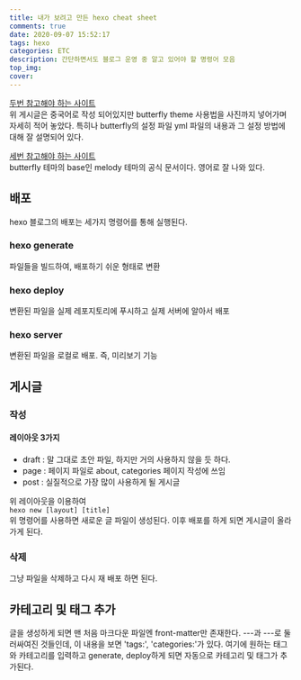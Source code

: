 ```yaml
---
title: 내가 보려고 만든 hexo cheat sheet
comments: true
date: 2020-09-07 15:52:17
tags: hexo
categories: ETC
description: 간단하면서도 블로그 운영 중 알고 있어야 할 명령어 모음
top_img:
cover:
---
```

[두번 참고해야 하는 사이트](https://ciweigg2.github.io/2019/07/04/hexo-theme-butterfly-zhu-ti-an-zhuang-ya/#toc-heading-22)  
위 게시글은 중국어로 작성 되어있지만 butterfly theme 사용법을 사진까지 넣어가며 자세히 적어 놓았다. 특히나 butterfly의 설정 파일 yml 파일의 내용과 그 설정 방법에 대해 잘 설명되어 있다.  

[세번 참고해야 하는 사이트](https://molunerfinn.com/hexo-theme-melody-doc/quick-start.html#installation)  
butterfly 테마의 base인 melody 테마의 공식 문서이다. 영어로 잘 나와 있다.

## 배포
hexo 블로그의 배포는 세가지 명령어를 통해 실행된다.
### hexo generate
파일들을 빌드하여, 배포하기 쉬운 형태로 변환
### hexo deploy
변환된 파일을 실제 레포지토리에 푸시하고 실제 서버에 알아서 배포
### hexo server
변환된 파일을 로컬로 배포. 즉, 미리보기 기능

## 게시글
### 작성
#### 레이아웃 3가지
- draft : 말 그대로 초안 파일, 하지만 거의 사용하지 않을 듯 하다.
- page : 페이지 파일로 about, categories 페이지 작성에 쓰임
- post : 실질적으로 가장 많이 사용하게 될 게시글

위 레이아웃을 이용하여  
`hexo new [layout] [title]`  
위 명령어를 사용하면 새로운 글 파일이 생성된다. 이후 배포를 하게 되면 게시글이 올라가게 된다.

### 삭제
그냥 파일을 삭제하고 다시 재 배포 하면 된다.

## 카테고리 및 태그 추가
글을 생성하게 되면 맨 처음 마크다운 파일엔 front-matter만 존재한다. ---과 ---로 둘러싸여진 것들인데, 이 내용을 보면 'tags:', 'categories:'가 있다. 여기에 원하는 태그와 카테고리를 입력하고 generate, deploy하게 되면 자동으로 카테고리 및 태그가 추가된다.